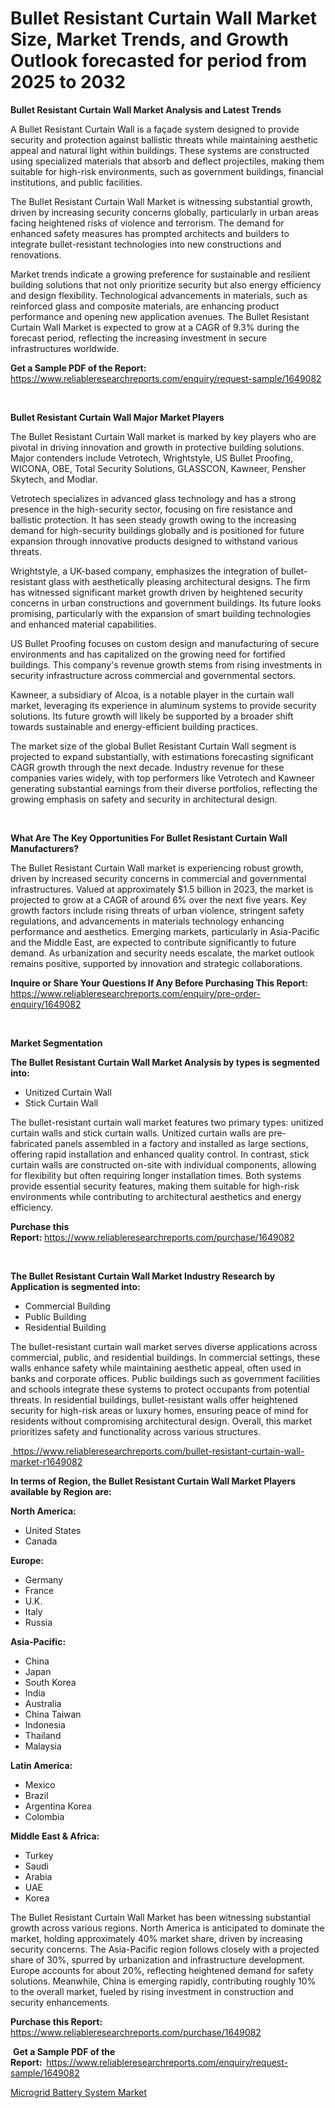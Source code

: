 <p><h1>Bullet Resistant Curtain Wall Market Size, Market Trends, and Growth Outlook forecasted for period from 2025 to 2032</h1></p><p><strong>Bullet Resistant Curtain Wall Market Analysis and Latest Trends</strong></p>
<p><p>A Bullet Resistant Curtain Wall is a façade system designed to provide security and protection against ballistic threats while maintaining aesthetic appeal and natural light within buildings. These systems are constructed using specialized materials that absorb and deflect projectiles, making them suitable for high-risk environments, such as government buildings, financial institutions, and public facilities.</p><p>The Bullet Resistant Curtain Wall Market is witnessing substantial growth, driven by increasing security concerns globally, particularly in urban areas facing heightened risks of violence and terrorism. The demand for enhanced safety measures has prompted architects and builders to integrate bullet-resistant technologies into new constructions and renovations.</p><p>Market trends indicate a growing preference for sustainable and resilient building solutions that not only prioritize security but also energy efficiency and design flexibility. Technological advancements in materials, such as reinforced glass and composite materials, are enhancing product performance and opening new application avenues. The Bullet Resistant Curtain Wall Market is expected to grow at a CAGR of 9.3% during the forecast period, reflecting the increasing investment in secure infrastructures worldwide.</p></p>
<p><strong>Get a Sample PDF of the Report:&nbsp;</strong> <a href="https://www.reliableresearchreports.com/enquiry/request-sample/1649082?utm_campaign=2253&utm_medium=2&utm_source=Github&utm_content=ia&utm_term=26032025&utm_id=bullet-resistant-curtain-wall">https://www.reliableresearchreports.com/enquiry/request-sample/1649082</a></p>
<p>&nbsp;</p>
<p><strong>Bullet Resistant Curtain Wall Major Market Players</strong></p>
<p><p>The Bullet Resistant Curtain Wall market is marked by key players who are pivotal in driving innovation and growth in protective building solutions. Major contenders include Vetrotech, Wrightstyle, US Bullet Proofing, WICONA, OBE, Total Security Solutions, GLASSCON, Kawneer, Pensher Skytech, and Modlar. </p><p>Vetrotech specializes in advanced glass technology and has a strong presence in the high-security sector, focusing on fire resistance and ballistic protection. It has seen steady growth owing to the increasing demand for high-security buildings globally and is positioned for future expansion through innovative products designed to withstand various threats.</p><p>Wrightstyle, a UK-based company, emphasizes the integration of bullet-resistant glass with aesthetically pleasing architectural designs. The firm has witnessed significant market growth driven by heightened security concerns in urban constructions and government buildings. Its future looks promising, particularly with the expansion of smart building technologies and enhanced material capabilities.</p><p>US Bullet Proofing focuses on custom design and manufacturing of secure environments and has capitalized on the growing need for fortified buildings. This company's revenue growth stems from rising investments in security infrastructure across commercial and governmental sectors.</p><p>Kawneer, a subsidiary of Alcoa, is a notable player in the curtain wall market, leveraging its experience in aluminum systems to provide security solutions. Its future growth will likely be supported by a broader shift towards sustainable and energy-efficient building practices.</p><p>The market size of the global Bullet Resistant Curtain Wall segment is projected to expand substantially, with estimations forecasting significant CAGR growth through the next decade. Industry revenue for these companies varies widely, with top performers like Vetrotech and Kawneer generating substantial earnings from their diverse portfolios, reflecting the growing emphasis on safety and security in architectural design.</p></p>
<p>&nbsp;</p>
<p><strong>What Are The Key Opportunities For Bullet Resistant Curtain Wall Manufacturers?</strong></p>
<p><p>The Bullet Resistant Curtain Wall market is experiencing robust growth, driven by increased security concerns in commercial and governmental infrastructures. Valued at approximately $1.5 billion in 2023, the market is projected to grow at a CAGR of around 6% over the next five years. Key growth factors include rising threats of urban violence, stringent safety regulations, and advancements in materials technology enhancing performance and aesthetics. Emerging markets, particularly in Asia-Pacific and the Middle East, are expected to contribute significantly to future demand. As urbanization and security needs escalate, the market outlook remains positive, supported by innovation and strategic collaborations.</p></p>
<p><strong>Inquire or Share Your Questions If Any Before Purchasing This Report:</strong> <a href="https://www.reliableresearchreports.com/enquiry/pre-order-enquiry/1649082?utm_campaign=2253&utm_medium=2&utm_source=Github&utm_content=ia&utm_term=26032025&utm_id=bullet-resistant-curtain-wall">https://www.reliableresearchreports.com/enquiry/pre-order-enquiry/1649082</a></p>
<p>&nbsp;</p>
<p><strong>Market Segmentation</strong></p>
<p><strong>The Bullet Resistant Curtain Wall Market Analysis by types is segmented into:</strong></p>
<p><ul><li>Unitized Curtain Wall</li><li>Stick Curtain Wall</li></ul></p>
<p><p>The bullet-resistant curtain wall market features two primary types: unitized curtain walls and stick curtain walls. Unitized curtain walls are pre-fabricated panels assembled in a factory and installed as large sections, offering rapid installation and enhanced quality control. In contrast, stick curtain walls are constructed on-site with individual components, allowing for flexibility but often requiring longer installation times. Both systems provide essential security features, making them suitable for high-risk environments while contributing to architectural aesthetics and energy efficiency.</p></p>
<p><strong>Purchase this Report:&nbsp;</strong><a href="https://www.reliableresearchreports.com/purchase/1649082?utm_campaign=2253&utm_medium=2&utm_source=Github&utm_content=ia&utm_term=26032025&utm_id=bullet-resistant-curtain-wall">https://www.reliableresearchreports.com/purchase/1649082</a></p>
<p>&nbsp;</p>
<p><strong>The Bullet Resistant Curtain Wall Market Industry Research by Application is segmented into:</strong></p>
<p><ul><li>Commercial Building</li><li>Public Building</li><li>Residential Building</li></ul></p>
<p><p>The bullet-resistant curtain wall market serves diverse applications across commercial, public, and residential buildings. In commercial settings, these walls enhance safety while maintaining aesthetic appeal, often used in banks and corporate offices. Public buildings such as government facilities and schools integrate these systems to protect occupants from potential threats. In residential buildings, bullet-resistant walls offer heightened security for high-risk areas or luxury homes, ensuring peace of mind for residents without compromising architectural design. Overall, this market prioritizes safety and functionality across various structures.</p></p>
<p><a href="https://www.reliableresearchreports.com/bullet-resistant-curtain-wall-market-r1649082?utm_campaign=2253&utm_medium=2&utm_source=Github&utm_content=ia&utm_term=26032025&utm_id=bullet-resistant-curtain-wall">&nbsp;https://www.reliableresearchreports.com/bullet-resistant-curtain-wall-market-r1649082</a></p>
<p><strong>In terms of Region, the Bullet Resistant Curtain Wall Market Players available by Region are:</strong></p>
<p>
    <p> <strong> North America: </strong>
        <ul>
            <li>United States</li>
            <li>Canada</li>
        </ul>
        </p> 
    <p> <strong> Europe: </strong>
        <ul>
            <li>Germany</li>
            <li>France</li>
            <li>U.K.</li>
            <li>Italy</li>
            <li>Russia</li>
        </ul>
        </p> 
    <p> <strong> Asia-Pacific: </strong>
        <ul>
            <li>China</li>
            <li>Japan</li>
            <li>South Korea</li>
            <li>India</li>
            <li>Australia</li>
            <li>China Taiwan</li>
            <li>Indonesia</li>
            <li>Thailand</li>
            <li>Malaysia</li>
        </ul>
        </p> 
    <p> <strong> Latin America: </strong>
        <ul>
            <li>Mexico</li>
            <li>Brazil</li>
            <li>Argentina Korea</li>
            <li>Colombia</li>
        </ul>
        </p> 
    <p> <strong> Middle East & Africa: </strong>
        <ul>
            <li>Turkey</li>
            <li>Saudi</li>
            <li>Arabia</li>
            <li>UAE</li>
            <li>Korea</li>
        </ul>
    </p>
    </p>
<p><p>The Bullet Resistant Curtain Wall Market has been witnessing substantial growth across various regions. North America is anticipated to dominate the market, holding approximately 40% market share, driven by increasing security concerns. The Asia-Pacific region follows closely with a projected share of 30%, spurred by urbanization and infrastructure development. Europe accounts for about 20%, reflecting heightened demand for safety solutions. Meanwhile, China is emerging rapidly, contributing roughly 10% to the overall market, fueled by rising investment in construction and security enhancements.</p></p>
<p><strong>Purchase this Report: </strong><a href="https://www.reliableresearchreports.com/purchase/1649082?utm_campaign=2253&utm_medium=2&utm_source=Github&utm_content=ia&utm_term=26032025&utm_id=bullet-resistant-curtain-wall">https://www.reliableresearchreports.com/purchase/1649082</a></p>
<p>&nbsp;<strong>Get a Sample PDF of the Report:&nbsp;&nbsp;</strong><a href="https://www.reliableresearchreports.com/enquiry/request-sample/1649082?utm_campaign=2253&utm_medium=2&utm_source=Github&utm_content=ia&utm_term=26032025&utm_id=bullet-resistant-curtain-wall">https://www.reliableresearchreports.com/enquiry/request-sample/1649082</a></p>
<p><strong></strong></p>
<p><p><a href="https://github.com/petbigbeepjn/Market-Research-Report-List-2/blob/main/microgrid-battery-system-market.md?utm_campaign=2253&utm_medium=2&utm_source=Github&utm_content=ia&utm_term=26032025&utm_id=bullet-resistant-curtain-wall">Microgrid Battery System Market</a></p></p>